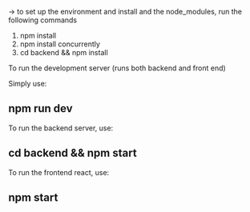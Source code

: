 -> to set up the environment and install and the node_modules, run the following commands

1. npm install
2. npm install concurrently
2. cd backend && npm install

To run the development server (runs both backend and front end)


Simply use:

## npm run dev

To run the backend server, use:

## cd backend && npm start

To run the frontend react, use:

## npm start
